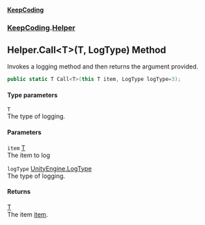 #### [KeepCoding](index.md 'index')
### [KeepCoding](KeepCoding.md 'KeepCoding').[Helper](Helper.md 'KeepCoding.Helper')
## Helper.Call&lt;T&gt;(T, LogType) Method
Invokes a logging method and then returns the argument provided.  
```csharp
public static T Call<T>(this T item, LogType logType=3);
```
#### Type parameters
<a name='KeepCoding.Helper.Call.T.(T.LogType).T'></a>
`T`  
The type of logging.
  
#### Parameters
<a name='KeepCoding.Helper.Call.T.(T.LogType).item'></a>
`item` [T](Helper.Call.6AznzSKRteNQqSnmqKsMzA.md#KeepCoding.Helper.Call.T.(T.LogType).T 'KeepCoding.Helper.Call&lt;T&gt;(T, LogType).T')  
The item to log
  
<a name='KeepCoding.Helper.Call.T.(T.LogType).logType'></a>
`logType` [UnityEngine.LogType](https://docs.microsoft.com/en-us/dotnet/api/UnityEngine.LogType 'UnityEngine.LogType')  
The type of logging.
  
#### Returns
[T](Helper.Call.6AznzSKRteNQqSnmqKsMzA.md#KeepCoding.Helper.Call.T.(T.LogType).T 'KeepCoding.Helper.Call&lt;T&gt;(T, LogType).T')  
The item [item](Helper.Call.6AznzSKRteNQqSnmqKsMzA.md#KeepCoding.Helper.Call.T.(T.LogType).item 'KeepCoding.Helper.Call&lt;T&gt;(T, LogType).item').
